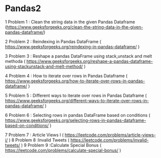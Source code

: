 # Pandas2

1 Problem 1 : Clean the string data in the given Pandas Dataframe	(https://www.geeksforgeeks.org/clean-the-string-data-in-the-given-pandas-dataframe/)

2 Problem 2 : Reindexing in Pandas DataFrame	( https://www.geeksforgeeks.org/reindexing-in-pandas-dataframe/ )

3 Problem 3 : Reshape a pandas DataFrame using stack,unstack and melt methoda	( https://www.geeksforgeeks.org/reshape-a-pandas-dataframe-using-stackunstack-and-melt-method/ )

4 Problem 4 : How to iterate over rows in Pandas Dataframe	(	https://www.geeksforgeeks.org/how-to-iterate-over-rows-in-pandas-dataframe/ )

5 Problem 5 : Different ways to iterate over rows in Pandas Dataframe	(	https://www.geeksforgeeks.org/different-ways-to-iterate-over-rows-in-pandas-dataframe/ )

6 Problem 6 : Selecting rows in pandas DataFrame based on conditions	(	https://www.geeksforgeeks.org/selecting-rows-in-pandas-dataframe-based-on-conditions/ )

7 Problem 7 : Article Views I	(	https://leetcode.com/problems/article-views-i/  )
8 Problem 8 :Invalid Tweets	(	https://leetcode.com/problems/invalid-tweets/ )
9 Problem 9 :Calculate Special Bonus	(		https://leetcode.com/problems/calculate-special-bonus/ )
